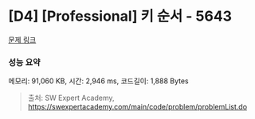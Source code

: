 # [D4] [Professional] 키 순서 - 5643 

[문제 링크](https://swexpertacademy.com/main/code/problem/problemDetail.do?contestProbId=AWXQsLWKd5cDFAUo) 

### 성능 요약

메모리: 91,060 KB, 시간: 2,946 ms, 코드길이: 1,888 Bytes



> 출처: SW Expert Academy, https://swexpertacademy.com/main/code/problem/problemList.do